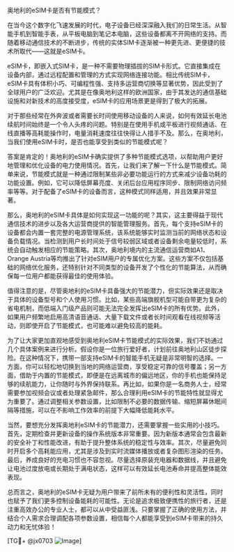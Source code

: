 奥地利的eSIM卡是否有节能模式？

在当今这个数字化飞速发展的时代，电子设备已经深深融入我们的日常生活。从智能手机到智能手表，从平板电脑到笔记本电脑，这些设备都离不开网络的支持。而随着移动通信技术的不断进步，传统的实体SIM卡逐渐被一种更先进、更便捷的技术所取代——这就是eSIM卡。

eSIM卡，即嵌入式SIM卡，是一种不需要物理插拔的SIM卡形式。它直接集成在设备内部，通过远程配置和管理的方式实现网络连接功能。相比传统SIM卡，eSIM卡具有体积小巧、可编程性强、支持多运营商切换等显著优势，因此受到了全球用户的广泛欢迎。尤其是在像奥地利这样的欧洲国家，由于其发达的通信基础设施和对新技术的高度接受度，eSIM卡的应用场景更是得到了极大的拓展。

对于那些经常在外奔波或者需要长时间使用移动设备的人来说，如何有效延长电池续航时间始终是一个令人头疼的问题。特别是在使用手机或平板进行视频通话、在线直播等高耗能操作时，电量消耗速度往往快得让人措手不及。那么，在奥地利，当我们使用eSIM卡时，是否也能享受到类似的节能模式呢？

答案是肯定的！奥地利的eSIM卡确实提供了多种节能模式选项，以帮助用户更好地管理和优化设备的电力使用情况。首先，让我们来了解一下什么是节能模式。简单来说，节能模式就是一种通过限制某些非必要功能运行的方式来减少设备功耗的功能设置。例如，它可以降低屏幕亮度、关闭后台应用程序同步、限制网络访问频率等等。对于配备了eSIM卡的设备而言，这种模式同样适用，并且效果非常显著。

那么，奥地利的eSIM卡具体是如何实现这一功能的呢？其实，这主要得益于现代通信技术的进步以及各大运营商提供的智能管理服务。首先，每个支持eSIM卡的设备都会内置一套完整的电源管理系统，该系统能够实时监测当前的网络状态和设备负载情况。当检测到用户长时间处于信号较弱区域或者设备剩余电量较低时，系统会自动触发相应的节能策略。其次，奥地利境内的主流通信运营商如A1、Orange Austria等均推出了针对eSIM用户的专属优化方案。这些方案不仅包括基础的网络优化服务，还特别针对不同类型的设备开发了个性化的节能算法，从而确保每一位用户都能获得最佳的使用体验。

值得注意的是，尽管奥地利的eSIM卡具备强大的节能潜力，但实际效果还是取决于具体的设备型号和个人使用习惯。比如，某些高端旗舰机型可能自带更为复杂的省电机制，而低端入门级产品则可能无法完全发挥出eSIM卡的所有优势。此外，如果用户频繁地启用高清语音通话、大量下载文件或者长时间观看在线视频等活动，则即使开启了节能模式，也可能难以避免较高的能耗。

为了让大家更加直观地感受到奥地利eSIM卡节能模式的实际效果，我们不妨通过几个具体案例来进行分析。假设你是一位旅行爱好者，计划前往奥地利山区徒步探险。在这种情况下，携带一部支持eSIM卡的智能手机无疑是非常明智的选择。一方面，你可以轻松地切换到当地的网络运营商，享受稳定可靠的信号覆盖；另一方面，借助于内置的节能模式，即便是在远离城市的偏远地区，你的手机也能保持足够的续航能力，让你随时与外界保持联系。再比如，如果你是一名商务人士，经常需要参加视频会议或者处理紧急邮件，那么合理利用eSIM卡的节能特性就显得尤为重要了。通过调整相关参数设置，比如限制不必要的数据传输、缩短屏幕休眠间隔等措施，可以在不影响工作效率的前提下大幅降低能耗水平。

当然，要想充分发挥奥地利eSIM卡的节能潜力，还需要掌握一些实用的小技巧。首先，定期检查并更新设备的操作系统版本非常重要。因为新版本通常会包含最新的安全补丁和性能改进，有助于提升整体系统的稳定性与效率。其次，尽量避免同时开启多个高耗能应用，尤其是涉及到实时流媒体播放或者复杂图形渲染的任务。最后，养成良好的充电习惯也不容忽视。尽量选择原装充电器和数据线，并且避免让电池过度放电或长期处于满电状态，这样可以有效延长电池寿命并提高整体能效表现。

总而言之，奥地利的eSIM卡无疑为用户带来了前所未有的便利性和灵活性，同时也赋予了我们更多控制设备能耗的可能性。无论是追求极致便携性的旅行者，还是注重高效办公的专业人士，都可以从中受益匪浅。只要掌握了正确的使用方法，并结合个人需求合理调配各项参数设置，相信每个人都能享受到eSIM卡带来的持久动力和无忧体验！

[TG💪+ @jx0703 ![Image](https://github.com/user-attachments/assets/dbca1d08-cadb-493c-b0ec-ad6f7a83f270)]